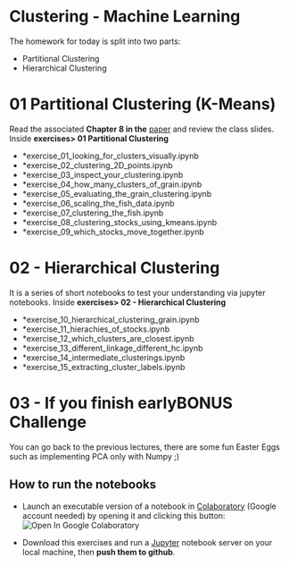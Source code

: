 # Clustering - Machine Learning

The homework for today is split into two parts:
- Partitional Clustering 
- Hierarchical Clustering

# 01 Partitional Clustering  (K-Means)
Read the associated **Chapter 8 in the** [paper](https://drive.google.com/file/d/1vOKyDRe6mIBTFhdq8d_PfQSfqz_H5dWL/view) and review the class slides. Inside **exercises> 01 Partitional Clustering**  
- *exercise_01_looking_for_clusters_visually.ipynb
- *exercise_02_clustering_2D_points.ipynb
- *exercise_03_inspect_your_clustering.ipynb
- *exercise_04_how_many_clusters_of_grain.ipynb
- *exercise_05_evaluating_the_grain_clustering.ipynb
- *exercise_06_scaling_the_fish_data.ipynb
- *exercise_07_clustering_the_fish.ipynb
- *exercise_08_clustering_stocks_using_kmeans.ipynb
- *exercise_09_which_stocks_move_together.ipynb

# 02 - Hierarchical Clustering
It is a series of short notebooks to test your understanding via jupyter notebooks. Inside **exercises> 02 - Hierarchical Clustering** 
- *exercise_10_hierarchical_clustering_grain.ipynb
- *exercise_11_hierachies_of_stocks.ipynb
- *exercise_12_which_clusters_are_closest.ipynb
- *exercise_13_different_linkage_different_hc.ipynb
- *exercise_14_intermediate_clusterings.ipynb
- *exercise_15_extracting_cluster_labels.ipynb

# 03 - If you finish earlyBONUS Challenge
You can go back to the previous lectures, there are some fun Easter Eggs such as implementing PCA only with Numpy ;)  

## How to run the notebooks

- Launch an executable version of a notebook in [Colaboratory](https://colab.research.google.com/) (Google account needed) by opening it and clicking this button: ![Open In Google Colaboratory](https://colab.research.google.com/assets/colab-badge.svg)

- Download this exercises and run a [Jupyter](https://jupyter.org/) notebook server on your local machine, then **push them to github**.


